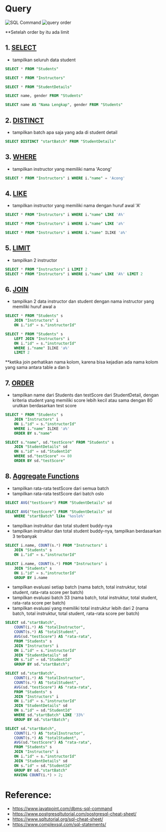 # Query

![SQL Command](https://static.javatpoint.com/dbms/images/dbms-sql-command.png)
![query order](https://i0.wp.com/www.complexsql.com/wp-content/uploads/2017/02/Select-Statement-Execution.png?resize=300%2C230&ssl=1)

**Setelah order by itu ada limit


## 1. [SELECT](https://www.postgresqltutorial.com/postgresql-tutorial/postgresql-select/)

* tampilkan seluruh data student

```sql
SELECT * FROM "Students"

SELECT * FROM "Instructors"

SELECT * FROM "StudentDetails"

SELECT name, gender FROM "Students"

SELECT name AS "Nama Lengkap", gender FROM "Students"
```

## 2. [DISTINCT](https://www.postgresqltutorial.com/postgresql-tutorial/postgresql-select-distinct/)

* tampilkan batch apa saja yang ada di student detail

```sql
SELECT DISTINCT "startBatch" FROM "StudentDetails"
```

## 3. [WHERE](https://www.postgresqltutorial.com/postgresql-tutorial/postgresql-where/)

* tampilkan instructor yang memiliki nama 'Acong'

```sql
SELECT * FROM "Instructors" i WHERE i."name" = 'Acong'
```
## 4. [LIKE](https://www.postgresqltutorial.com/postgresql-tutorial/postgresql-like/)

* tampilkan instructor yang memiliki nama dengan huruf awal 'A' 

```sql
SELECT * FROM "Instructors" i WHERE i."name" LIKE 'A%'

SELECT * FROM "Instructors" i WHERE i."name" LIKE 'a%'

SELECT * FROM "Instructors" i WHERE i."name" ILIKE 'a%'
```
## 5. [LIMIT](https://www.postgresqltutorial.com/postgresql-tutorial/postgresql-limit/)

* tampilkan 2 instructor

```sql
SELECT * FROM "Instructors" i LIMIT 2
SELECT * FROM "Instructors" i WHERE i."name" LIKE 'A%' LIMIT 2
```
## 6. [JOIN](https://www.postgresqltutorial.com/postgresql-tutorial/postgresql-joins/)

* tampilkan 2 data instructor dan student dengan nama instructor yang memiliki huruf awal a 

```sql
SELECT * FROM "Students" s 
    JOIN "Instructors" i
    ON i."id" = s."instructorId" 

SELECT * FROM "Students" s 
    LEFT JOIN "Instructors" i
    ON i."id" = s."instructorId" 
    WHERE i."name" ILIKE 'a%'
    LIMIT 2
```

**ketika join perhatikan nama kolom, karena bisa kejadian ada nama kolom yang sama antara table a dan b

## 7. [ORDER](https://www.postgresqltutorial.com/postgresql-tutorial/postgresql-order-by/)

* tampilkan name dari Students dan testScore dari StudentDetail, dengan kriteria student yang memiliki score lebih kecil atau sama dengan 80 urutkan berdasarkan test score
```sql
SELECT * FROM "Students" s 
    JOIN "Instructors" i
    ON i."id" = s."instructorId" 
    WHERE i."name" ILIKE 'a%'
    ORDER BY s."name"

SELECT s."name", sd."testScore" FROM "Students" s 
    JOIN "StudentDetails" sd
    ON s."id" = sd."StudentId"
    WHERE sd."testScore" <= 80 
    ORDER BY sd."testScore"
```

## 8. [Aggregate Functions](https://www.postgresqltutorial.com/postgresql-aggregate-functions/)

* tampilkan rata-rata testScore dari semua batch
* tampilkan rata-rata testScore dari batch oslo

```sql
SELECT AVG("testScore") FROM "StudentDetails" sd

SELECT AVG("testScore") FROM "StudentDetails" sd
    WHERE "startBatch" like '%oslo%'
```

* tampilkan instruktur dan total student buddy-nya
* tampilkan instruktur dan total student buddy-nya, tampilkan berdasarkan 3 terbanyak

```sql
SELECT i.name, COUNT(s.*) FROM "Instructors" i
    JOIN "Students" s 
    ON i."id" = s."instructorId" 

SELECT i.name, COUNT(s.*) FROM "Instructors" i
    JOIN "Students" s 
    ON i."id" = s."instructorId" 
    GROUP BY i.name
```

* tampilkan evaluasi setiap batch (nama batch, total instruktur, total student, rata-rata score per batch)
* tampilkan evaluasi batch 33 (nama batch, total instruktur, total student, rata-rata score per batch)
* tampilkan evaluasi yang memiliki total instruktur lebih dari 2 (nama batch, total instruktur, total student, rata-rata score per batch)

```sql
SELECT sd."startBatch", 
    COUNT(i.*) AS "totalInstructor",
    COUNT(s.*) AS "totalStudent",
    AVG(sd."testScore") AS "rata-rata",
    FROM "Students" s 
    JOIN "Instructors" i
    ON i."id" = s."instructorId" 
    JOIN "StudentDetails" sd
    ON s."id" = sd."StudentId"
    GROUP BY sd."startBatch";

SELECT sd."startBatch", 
    COUNT(i.*) AS "totalInstructor",
    COUNT(s.*) AS "totalStudent",
    AVG(sd."testScore") AS "rata-rata",
    FROM "Students" s 
    JOIN "Instructors" i
    ON i."id" = s."instructorId" 
    JOIN "StudentDetails" sd
    ON s."id" = sd."StudentId"
    WHERE sd."startBatch" LIKE '33%'
    GROUP BY sd."startBatch";

SELECT sd."startBatch", 
    COUNT(i.*) AS "totalInstructor",
    COUNT(s.*) AS "totalStudent",
    AVG(sd."testScore") AS "rata-rata",
    FROM "Students" s 
    JOIN "Instructors" i
    ON i."id" = s."instructorId" 
    JOIN "StudentDetails" sd
    ON s."id" = sd."StudentId"
    GROUP BY sd."startBatch"
    HAVING COUNT(i.*) > 2;

```
# Reference:
- https://www.javatpoint.com/dbms-sql-command
- https://www.postgresqltutorial.com/postgresql-cheat-sheet/
- https://www.sqltutorial.org/sql-cheat-sheet/
- https://www.complexsql.com/sql-statements/